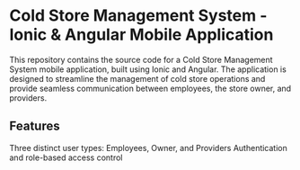 # Cold Store Management System - Ionic & Angular Mobile Application
This repository contains the source code for a Cold Store Management System mobile application, built using Ionic and Angular. The application is designed to streamline the management of cold store operations and provide seamless communication between employees, the store owner, and providers.

## Features
 Three distinct user types: Employees, Owner, and Providers
Authentication and role-based access control
